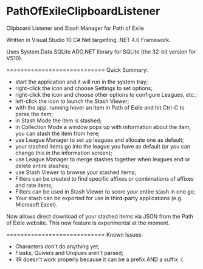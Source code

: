PathOfExileClipboardListener
============================

Clipboard Listener and Stash Manager for Path of Exile

Written in Visual Studio 10 C#.Net targetting .NET 4.0 Framework.

Uses System.Data.SQLite ADO.NET library for SQLite (the 32-bit version for VS10).

============================
Quick Summary:

- start the application and it will run in the system tray;
- right-click the icon and choose Settings to set options;
- right-click the icon and choose other options to configure Leagues, etc.;
- left-click the icon to launch the Stash Viewer;
- with the app. running hover an item in Path of Exile and hit Ctrl-C to parse the item;
- in Stash Mode the item is stashed;
- in Collection Mode a window pops up with information about the item, you can stash the item from here;
- use League Manager to set up leagues and allocate one as default;
- your stashed items go into the league you have as default (or you can change this in the information screen);
- use League Manager to merge stashes together when leagues end or delete entire stashes;
- use Stash Viewer to browse your stashed items;
- Filters can be created to find specific affixes or combinations of affixes and rate items;
- Filters can be used in Stash Viewer to score your entire stash in one go;
- Your stash can be exported for use in third-party applications (e.g. Microsoft Excel).

Now allows direct download of your stashed items via JSON from the Path of Exile website.  This new feature is experimental at the moment.


============================
Known Issues:

- Characters don't do anything yet;
- Flasks, Quivers and Unqiues aren't parsed;
- IIR doesn't work properly because it can be a prefix AND a suffix :(
